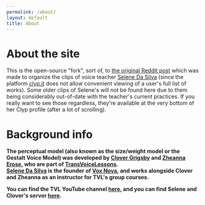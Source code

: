 ```yaml
---
permalink: /about/
layout: default
title: About
---
```


# About the site

This is the open-source "fork", sort of, to [the original Reddit post](https://reddit.com/r/transvoice/comments/ztdtll/an_organized_collection_of_selene_da_silvas_clips/) which was made to organize the clips of voice teacher [Selene Da Silva](https://clyp.it/user/tgqiml4a) (since the platform [clyp.it](https://clyp.it) does not allow convenient viewing of a user's full list of works). Some older clips of Selene's will not be found here due to them being considerably out-of-date with the teacher's current practices. If you really want to see those regardless, they're available at the very bottom of her Clyp profile (after a lot of scrolling).

# Background info

**The perceptual model (also known as the size/weight model or the Gestalt Voice Model) was developed by [Clover Grigsby](https://www.clovergrigsby.com/) and [Zheanna Erose](https://linktr.ee/zheanna), who are part of [TransVoiceLessons](https://www.transvoicelessons.com/).**  
**[Selene Da Silva](https://clyp.it/user/tgqiml4a) is the founder of [Vox Nova](https://voxnovastudio.com/), and works alongside Clover and Zheanna as an instructor for TVL's group courses.**

**You can find the TVL YouTube channel [here](https://www.youtube.com/transvoicelessons), and you can find Selene and Clover's server [here](https://discord.gg/acjy4Cw9z3).**
